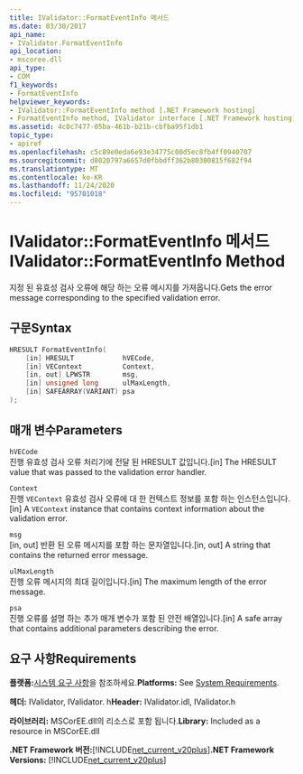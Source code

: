 ```yaml
---
title: IValidator::FormatEventInfo 메서드
ms.date: 03/30/2017
api_name:
- IValidator.FormatEventInfo
api_location:
- mscoree.dll
api_type:
- COM
f1_keywords:
- FormatEventInfo
helpviewer_keywords:
- IValidator::FormatEventInfo method [.NET Framework hosting]
- FormatEventInfo method, IValidator interface [.NET Framework hosting]
ms.assetid: 4c0c7477-05ba-461b-b21b-cbfba95f1db1
topic_type:
- apiref
ms.openlocfilehash: c5c89e0eda6e93e34775c00d5ec8fb4ff0940707
ms.sourcegitcommit: d8020797a6657d0fbbdff362b80300815f682f94
ms.translationtype: MT
ms.contentlocale: ko-KR
ms.lasthandoff: 11/24/2020
ms.locfileid: "95701018"
---
```

# <a name="ivalidatorformateventinfo-method"></a><span data-ttu-id="4652d-102">IValidator::FormatEventInfo 메서드</span><span class="sxs-lookup"><span data-stu-id="4652d-102">IValidator::FormatEventInfo Method</span></span>

<span data-ttu-id="4652d-103">지정 된 유효성 검사 오류에 해당 하는 오류 메시지를 가져옵니다.</span><span class="sxs-lookup"><span data-stu-id="4652d-103">Gets the error message corresponding to the specified validation error.</span></span>  
  
## <a name="syntax"></a><span data-ttu-id="4652d-104">구문</span><span class="sxs-lookup"><span data-stu-id="4652d-104">Syntax</span></span>  
  
```cpp  
HRESULT FormatEventInfo(  
    [in] HRESULT            hVECode,  
    [in] VEContext          Context,  
    [in, out] LPWSTR        msg,  
    [in] unsigned long      ulMaxLength,  
    [in] SAFEARRAY(VARIANT) psa  
);  
```  
  
## <a name="parameters"></a><span data-ttu-id="4652d-105">매개 변수</span><span class="sxs-lookup"><span data-stu-id="4652d-105">Parameters</span></span>  

 `hVECode`  
 <span data-ttu-id="4652d-106">진행 유효성 검사 오류 처리기에 전달 된 HRESULT 값입니다.</span><span class="sxs-lookup"><span data-stu-id="4652d-106">[in] The HRESULT value that was passed to the validation error handler.</span></span>  
  
 `Context`  
 <span data-ttu-id="4652d-107">진행 `VEContext` 유효성 검사 오류에 대 한 컨텍스트 정보를 포함 하는 인스턴스입니다.</span><span class="sxs-lookup"><span data-stu-id="4652d-107">[in] A `VEContext` instance that contains context information about the validation error.</span></span>  
  
 `msg`  
 <span data-ttu-id="4652d-108">[in, out] 반환 된 오류 메시지를 포함 하는 문자열입니다.</span><span class="sxs-lookup"><span data-stu-id="4652d-108">[in, out] A string that contains the returned error message.</span></span>  
  
 `ulMaxLength`  
 <span data-ttu-id="4652d-109">진행 오류 메시지의 최대 길이입니다.</span><span class="sxs-lookup"><span data-stu-id="4652d-109">[in] The maximum length of the error message.</span></span>  
  
 `psa`  
 <span data-ttu-id="4652d-110">진행 오류를 설명 하는 추가 매개 변수가 포함 된 안전 배열입니다.</span><span class="sxs-lookup"><span data-stu-id="4652d-110">[in] A safe array that contains additional parameters describing the error.</span></span>  
  
## <a name="requirements"></a><span data-ttu-id="4652d-111">요구 사항</span><span class="sxs-lookup"><span data-stu-id="4652d-111">Requirements</span></span>  

 <span data-ttu-id="4652d-112">**플랫폼:**[시스템 요구 사항](../../get-started/system-requirements.md)을 참조하세요.</span><span class="sxs-lookup"><span data-stu-id="4652d-112">**Platforms:** See [System Requirements](../../get-started/system-requirements.md).</span></span>  
  
 <span data-ttu-id="4652d-113">**헤더:** IValidator, IValidator. h</span><span class="sxs-lookup"><span data-stu-id="4652d-113">**Header:** IValidator.idl, IValidator.h</span></span>  
  
 <span data-ttu-id="4652d-114">**라이브러리:** MSCorEE.dll의 리소스로 포함 됩니다.</span><span class="sxs-lookup"><span data-stu-id="4652d-114">**Library:** Included as a resource in MSCorEE.dll</span></span>  
  
 <span data-ttu-id="4652d-115">**.NET Framework 버전:**[!INCLUDE[net_current_v20plus](../../../../includes/net-current-v20plus-md.md)]</span><span class="sxs-lookup"><span data-stu-id="4652d-115">**.NET Framework Versions:** [!INCLUDE[net_current_v20plus](../../../../includes/net-current-v20plus-md.md)]</span></span>  
